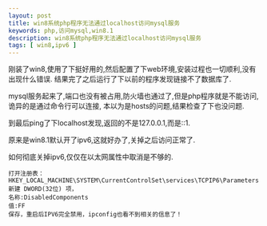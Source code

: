 ```yaml
---
layout: post
title: win8系统php程序无法通过localhost访问mysql服务
keywords: php,访问mysql,win8.1
description: win8系统php程序无法通过localhost访问mysql服务
tags: [ win8,ipv6 ]
---
```


刚装了win8,使用了下挺好用的,然后配置了下web环境,安装过程也一切顺利,没有出现什么错误.
结果完了之后运行了下以前的程序发现链接不了数据库了.

mysql服务起来了,端口也没有被占用,防火墙也通过了,但是php程序就是不能访问,诡异的是通过命令行可以连接,
本以为是hosts的问题,结果检查了下也没问题.

到最后ping了下localhost发现,返回的不是127.0.0.1,而是::1.

原来是win8.1默认开了ipv6,这就好办了,关掉之后访问正常了.

如何彻底关掉ipv6,仅仅在以太网属性中取消是不够的.
	
	打开注册表：HKEY_LOCAL_MACHINE\SYSTEM\CurrentControlSet\services\TCPIP6\Parameters
	新建 DWORD(32位) 项，
	名称:DisabledComponents
	值:FF
	保存，重启后IPV6完全禁用，ipconfig也看不到相关的信息了！
